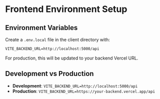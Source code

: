 # Frontend Environment Setup

## Environment Variables

Create a `.env.local` file in the client directory with:

```
VITE_BACKEND_URL=http://localhost:5000/api
```

For production, this will be updated to your backend Vercel URL.

## Development vs Production

- **Development**: `VITE_BACKEND_URL=http://localhost:5000/api`
- **Production**: `VITE_BACKEND_URL=https://your-backend.vercel.app/api`
